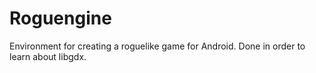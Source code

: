 # Roguengine
Environment for creating a roguelike game for Android. Done in order to learn about libgdx.
